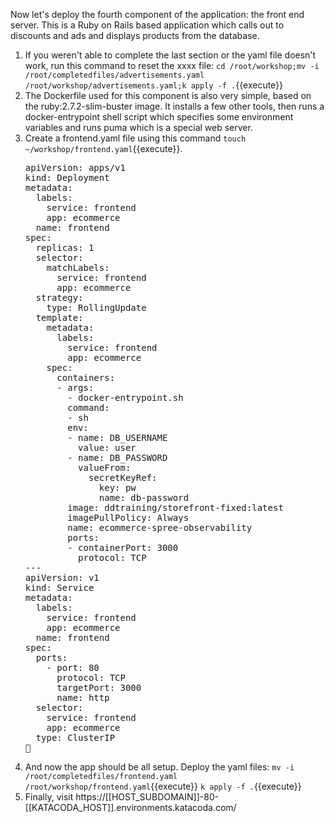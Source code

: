 Now let's deploy the fourth component of the application: the front end server. This is a Ruby on Rails based application which calls out to discounts and ads and displays products from the database. 

1.  If you weren't able to complete the last section or the yaml file doesn't work, run this command to reset the xxxx file: `cd /root/workshop;mv -i /root/completedfiles/advertisements.yaml /root/workshop/advertisements.yaml;k apply -f .`{{execute}}
2.  The Dockerfile used for this component is also very simple, based on the ruby:2.7.2-slim-buster image. It installs a few other tools, then runs a docker-entrypoint shell script which specifies some environment variables and runs puma which is a special web server. 
3.  Create a frontend.yaml file using this command `touch ~/workshop/frontend.yaml`{{execute}}.
    <pre class="file" data-target="clipboard">
    apiVersion: apps/v1
    kind: Deployment
    metadata:
      labels:
        service: frontend
        app: ecommerce
      name: frontend
    spec:
      replicas: 1
      selector:
        matchLabels:
          service: frontend
          app: ecommerce
      strategy:
        type: RollingUpdate
      template:
        metadata:
          labels:
            service: frontend
            app: ecommerce
        spec:
          containers:
          - args:
            - docker-entrypoint.sh
            command:
            - sh
            env:
            - name: DB_USERNAME
              value: user
            - name: DB_PASSWORD
              valueFrom:
                secretKeyRef:
                  key: pw
                  name: db-password
            image: ddtraining/storefront-fixed:latest
            imagePullPolicy: Always
            name: ecommerce-spree-observability
            ports:
            - containerPort: 3000
              protocol: TCP
    ---
    apiVersion: v1
    kind: Service
    metadata:
      labels:
        service: frontend
        app: ecommerce
      name: frontend
    spec:
      ports:
        - port: 80
          protocol: TCP
          targetPort: 3000
          name: http
      selector:
        service: frontend
        app: ecommerce
      type: ClusterIP
    </pre>
4.  And now the app should be all setup. Deploy the yaml files: `mv -i /root/completedfiles/frontend.yaml /root/workshop/frontend.yaml`{{execute}} `k apply -f .`{{execute}}
5.  Finally, visit https://[[HOST_SUBDOMAIN]]-80-[[KATACODA_HOST]].environments.katacoda.com/

